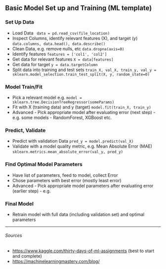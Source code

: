## Basic Model Set up and Training (ML template)

### Set Up Data
* Load Data ` data = pd.read_csv(file_location)`
* Inspect Columns, identify relevant features (X), and target (y) `data.columns, data.head(), data.describe()`
* Clean Data, e.g. remove nulls, etc  `data.dropna(axis=0)`
* Identify features `features = ['col1', 'col2']`
* Get data for relevant features `X = data[features]`
* Get data for target `y = data.targetColumn`
* Split data into training and test sets `train_X, val_X, train_y, val_y = sklearn.model_selection.train_test_split(X, y, random_state=0)`

### Model Train/Fit
* Pick a relevant model e.g. `model = sklearn.tree.DecisionTreeRegressor(someParams)`
* Fit with X (training data) and y (target) `model.fit(train_X, train_y)`
* Advanced - Pick appropriate model after evaluating error (next step) - e.g. some models - RandomForest, XGBoost etc.

### Predict, Validate
* Predict with validation Data `pred_y = model.predict(val_X)`
* Validate with a model quality metric, e.g. Mean Absolute Error (MAE) `sklearn.metrics.mean_absolute_error(val_y, pred_y)`

### Find Optimal Model Parameters
* Have list of parameters, feed to model, collect Error
* Chose parameters with best error (mostly least error)
* Advanced - Pick appropriate model parameters after evaluating error (earlier step) - e.g.

### Final Model
* Retrain model with full data (including validation set) and optimal parameters

---
###### Sources 
- https://www.kaggle.com/thirty-days-of-ml-assignments (best to start and complete)
- https://machinelearningmastery.com/blog/
